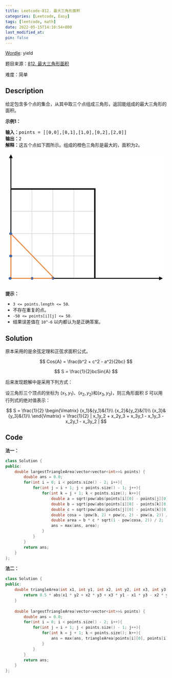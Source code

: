 ```yaml
---
title: Leetcode-812. 最大三角形面积
categories: [Leetcode, Easy]
tags: [leetcode, math]
date: 2022-05-15T14:10:54+800
last_modified_at: 
pin: false
---
```


[Wordle](https://www.nytimes.com/games/wordle/index.html): yield

题目来源：[812. 最大三角形面积](https://leetcode.cn/problems/largest-triangle-area/)

难度：简单

## Description

给定包含多个点的集合，从其中取三个点组成三角形，返回能组成的最大三角形的面积。


**示例1：**

<pre>
<strong>输入：</strong>points = [[0,0],[0,1],[1,0],[0,2],[2,0]]
<strong>输出：</strong>2
<strong>解释：</strong>这五个点如下图所示。组成的橙色三角形是最大的，面积为2。
</pre>

![](/images/posts/2022-05-15-14-16-05.png)

**提示：**

- `3 <= points.length <= 50`.
- 不存在重复的点。
- `-50 <= points[i][j] <= 50`.
- 结果误差值在 `10^-6` 以内都认为是正确答案。
 


## Solution

原本采用的是余弦定理和正弦求面积公式。

$$  Cos{A} = \frac{b^2 + c^2 - a^2}{2bc} $$

$$  S = \frac{1}{2}bcSin{A} $$

后来发现题解中是采用下列方式：

设三角形三个顶点的坐标为 $(x_1, y_1)$、$(x_2, y_2)$和$(x_3, y_3)$，则三角形面积 $S$ 可以用行列式的绝对值表示：

$$ S = \frac{1}{2} 
\begin{Vmatrix}
{x_1}&{y_1}&{1}\\
{x_2}&{y_2}&{1}\\
{x_3}&{y_3}&{1}\\
\end{Vmatrix}
= \frac{1}{2} | x_1y_2 + x_2y_3 + x_3y_1 - x_1y_3 - x_2y_1 - x_3y_2 |
$$


## Code

**法一：**

```c++
class Solution {
public:
    double largestTriangleArea(vector<vector<int>>& points) {
        double ans = 0.0;
        for(int i = 0; i < points.size() - 2; i++){
            for(int j = i + 1; j < points.size() - 1; j++){
                for(int k = j + 1; k < points.size(); k++){
                    double a = sqrt(pow(abs(points[i][0] - points[j][0]), 2) + pow(abs(points[i][1] - points[j][1]), 2));
                    double b = sqrt(pow(abs(points[i][0] - points[k][0]), 2) + pow(abs(points[i][1] - points[k][1]), 2));
                    double c = sqrt(pow(abs(points[j][0] - points[k][0]), 2) + pow(abs(points[j][1] - points[k][1]), 2));
                    double cosa = (pow(b, 2) + pow(c, 2) - pow(a, 2)) / (2 * b * c);
                    double area = b * c * sqrt(1 - pow(cosa, 2)) / 2;
                    ans = max(ans, area);
                }
            }
        }
        return ans;
    }
};
```

**法二：**
```c++
class Solution {
public:
    double triangleArea(int x1, int y1, int x2, int y2, int x3, int y3) {
        return 0.5 * abs(x1 * y2 + x2 * y3 + x3 * y1 - x1 * y3 - x2 * y1 - x3 * y2);
    }
    
    double largestTriangleArea(vector<vector<int>>& points) {
        double ans = 0.0;
        for(int i = 0; i < points.size() - 2; i++){
            for(int j = i + 1; j < points.size() - 1; j++){
                for(int k = j + 1; k < points.size(); k++){
                    ans = max(ans, triangleArea(points[i][0], points[i][1], points[j][0], points[j][1], points[k][0], points[k][1]));
                }
            }
        }
        return ans;
    }
};
```

